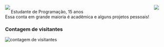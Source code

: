<!--
**SouzaDuda/SouzaDuda** is a ✨ _special_ ✨ repository because its `README.md` (this file) appears on your GitHub profile.
-->

<img align='right' src="https://github-readme-stats.vercel.app/api/top-langs/?username=SouzaDuda&layout=compact&theme=rose_pine">
<img align='left' src="https://github-readme-stats.vercel.app/api?username=SouzaDuda&theme=date_night&show_icons=true">

<!--### Olá, meu nome é Maria Eduarda!

<img src="https://img.shields.io/static/v1?label=Overview&message=DUDA&color=d0cfaa&style=for-the-badge&logo=GitHub" alt="Static GitHub"> -->

<p>Estudante de Programação, 15 anos<br/> Essa conta em grande maioria é acadêmica e alguns projetos pessoais!</p>

### Contagem de visitantes
<img align='center' src="https://profile-counter.glitch.me/SouzaDuda/count.svg" alt="contagem de visitantes">
